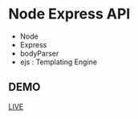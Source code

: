 # Node Express API

- Node
- Express
- bodyParser
- ejs : Templating Engine

## DEMO

[LIVE](https://node-express-api-vs1.herokuapp.com/)
